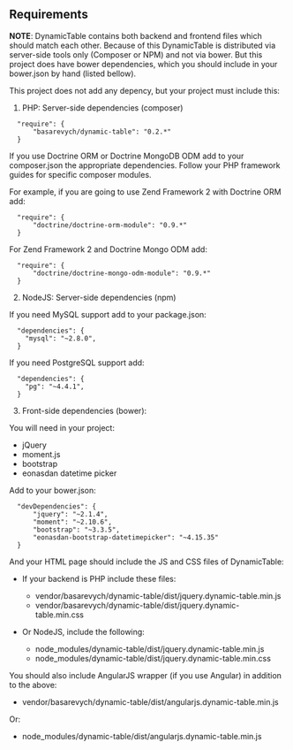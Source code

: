 Requirements
------------

**NOTE**: DynamicTable contains both backend and frontend files which should match each other.
          Because of this DynamicTable is distributed via server-side tools only (Composer or NPM) and not via bower.
          But this project does have bower dependencies, which you should include in your bower.json by hand
          (listed bellow).

This project does not add any depency, but your project must include this:

1. PHP: Server-side dependencies (composer)

  ```
    "require": {
        "basarevych/dynamic-table": "0.2.*"
    }
  ```

  If you use Doctrine ORM or Doctrine MongoDB ODM add to your composer.json the appropriate
  dependencies. Follow your PHP framework guides for specific composer modules.

  For example, if you are going to use Zend Framework 2 with Doctrine ORM add:

  ```
    "require": {
        "doctrine/doctrine-orm-module": "0.9.*"
    }
  ```

  For Zend Framework 2 and Doctrine Mongo ODM add:

  ```
    "require": {
        "doctrine/doctrine-mongo-odm-module": "0.9.*"
    }
  ```

2. NodeJS: Server-side dependencies (npm)

  If you need MySQL support add to your package.json:

  ```
    "dependencies": {
      "mysql": "~2.8.0",
    }
  ```

  If you need PostgreSQL support add:

  ```
    "dependencies": {
      "pg": "~4.4.1",
    }
  ```

3. Front-side dependencies (bower):

  You will need in your project:

  * jQuery
  * moment.js
  * bootstrap
  * eonasdan datetime picker

  Add to your bower.json:

  ```
    "devDependencies": {
        "jquery": "~2.1.4",
        "moment": "~2.10.6",
        "bootstrap": "~3.3.5",
        "eonasdan-bootstrap-datetimepicker": "~4.15.35"
    }
  ```

  And your HTML page should include the JS and CSS files of DynamicTable:

  * If your backend is PHP include these files:

    * vendor/basarevych/dynamic-table/dist/jquery.dynamic-table.min.js
    * vendor/basarevych/dynamic-table/dist/jquery.dynamic-table.min.css

  * Or NodeJS, include the following:

    * node_modules/dynamic-table/dist/jquery.dynamic-table.min.js
    * node_modules/dynamic-table/dist/jquery.dynamic-table.min.css

  You should also include AngularJS wrapper (if you use Angular) in addition to the above:

  * vendor/basarevych/dynamic-table/dist/angularjs.dynamic-table.min.js

  Or:

  * node_modules/dynamic-table/dist/angularjs.dynamic-table.min.js

